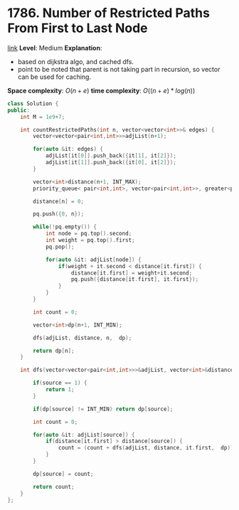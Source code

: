 # 1786. Number of Restricted Paths From First to Last Node

[link]()
**Level**: Medium 
**Explanation**:
- based on dijkstra algo, and cached dfs. 
- point to be noted that parent is not taking part in recursion, so vector can be used for caching. 


**Space complexity**: $O(n+e)$
**time complexity**: $O((n+e)*log(n))$

```cpp
class Solution {
public:
    int M = 1e9+7;

    int countRestrictedPaths(int n, vector<vector<int>>& edges) {
        vector<vector<pair<int,int>>>adjList(n+1);

        for(auto &it: edges) {
            adjList[it[0]].push_back({it[1], it[2]});
            adjList[it[1]].push_back({it[0], it[2]});
        }

        vector<int>distance(n+1, INT_MAX);
        priority_queue< pair<int,int>, vector<pair<int,int>>, greater<pair<int,int>> > pq;

        distance[n] = 0;

        pq.push({0, n});

        while(!pq.empty()) {
            int node = pq.top().second;
            int weight = pq.top().first;
            pq.pop();

            for(auto &it: adjList[node]) {
                if(weight + it.second < distance[it.first]) {
                    distance[it.first] = weight+it.second;
                    pq.push({distance[it.first], it.first});
                }
            }
        }

        int count = 0;

        vector<int>dp(n+1, INT_MIN);

        dfs(adjList, distance, n,  dp);   

        return dp[n];  
    }

    int dfs(vector<vector<pair<int,int>>>&adjList, vector<int>&distance, int source,   vector<int>&dp) {

        if(source == 1) {
            return 1;
        }

        if(dp[source] != INT_MIN) return dp[source];

        int count = 0;

        for(auto &it: adjList[source]) {
            if(distance[it.first] > distance[source]) {
                count = (count + dfs(adjList, distance, it.first,  dp)) % M;
            }
        }

        dp[source] = count;

        return count;
    }
};
```

